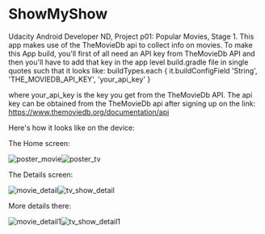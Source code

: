 # ShowMyShow
Udacity Android Developer ND, Project p01: Popular Movies, Stage 1. This app makes use of the TheMovieDb api to collect info on movies.
To make this App build, you'll first of all need an API key from TheMovieDb API and then you'll have to add that key in the app level
build.gradle file in single quotes such that it looks like: 
 buildTypes.each {
        it.buildConfigField 'String', 'THE_MOVIEDB_API_KEY', 'your_api_key'
    }
    
where your_api_key is the key you get from the TheMovieDb API.
The api key can be obtained from the TheMovieDb api after signing up on the link: https://www.themoviedb.org/documentation/api

Here's how it looks like on the device:

The Home screen: 

![poster_movie](https://cloud.githubusercontent.com/assets/8430154/21229439/9a62927c-c307-11e6-9883-c1b97500284d.png)![poster_tv](https://cloud.githubusercontent.com/assets/8430154/21229450/a2c0e022-c307-11e6-9f94-78e35640ef99.png)


The Details screen: 

![movie_detail](https://cloud.githubusercontent.com/assets/8430154/21229460/addaaac4-c307-11e6-9968-fb172d748352.png)![tv_show_detail](https://cloud.githubusercontent.com/assets/8430154/21229473/b654f56a-c307-11e6-8bd6-e7ddc83e689a.png)


More details there:

![movie_detail1](https://cloud.githubusercontent.com/assets/8430154/21229469/b270ce06-c307-11e6-9e6b-5edd2dd80953.png)![tv_show_detail1](https://cloud.githubusercontent.com/assets/8430154/21229476/ba2f4f14-c307-11e6-81d0-e7bf317997e7.png)
